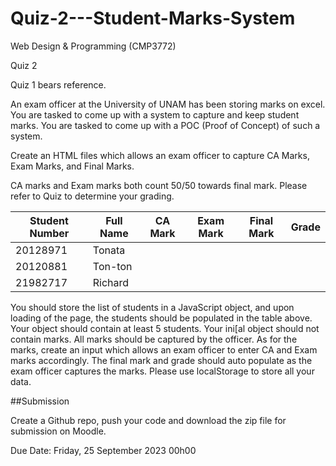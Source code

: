 # Quiz-2---Student-Marks-System

Web Design & Programming (CMP3772)

Quiz 2

Quiz 1 bears reference.

An exam officer at the University of UNAM has been storing marks on excel. You are tasked to come up with a system to capture and keep student marks. You are tasked to come up with a POC (Proof of Concept) of such a system.

Create an HTML files which allows an exam officer to capture CA Marks, Exam Marks, and Final Marks. 

CA marks and Exam marks both count 50/50 towards final mark. Please refer to Quiz to determine your grading.


| Student Number | Full Name   | CA Mark | Exam Mark | Final Mark | Grade |
| -------------- | ----------  | ------- | --------- | ---------- | ----- |
| 20128971       | Tonata      |         |           |            |       |
| 20120881       | Ton-ton     |         |           |            |       |
| 21982717       | Richard     |         |           |            |       |


You should store the list of students in a JavaScript object, and upon loading of the page, the 
students should be populated in the table above. Your object should contain at least 5 students.
Your ini[al object should not contain marks. All marks should be captured by the officer.
As for the marks, create an input which allows an exam officer to enter CA and Exam marks 
accordingly. 
The final mark and grade should auto populate as the exam officer captures the marks.
Please use localStorage to store all your data.

##Submission

Create a Github repo, push your code and download the zip file for submission on Moodle.

Due Date: Friday, 25 September 2023 00h00 
